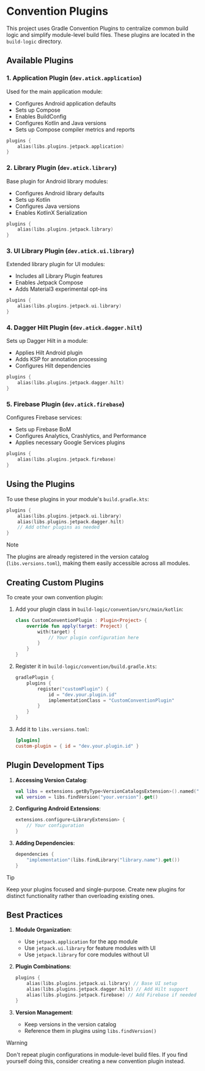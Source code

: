 # Convention Plugins

This project uses Gradle Convention Plugins to centralize common build logic and simplify
module-level build files. These plugins are located in the `build-logic` directory.

## Available Plugins

### 1. Application Plugin (`dev.atick.application`)

Used for the main application module:

- Configures Android application defaults
- Sets up Compose
- Enables BuildConfig
- Configures Kotlin and Java versions
- Sets up Compose compiler metrics and reports

```kotlin
plugins {
    alias(libs.plugins.jetpack.application)
}
```

### 2. Library Plugin (`dev.atick.library`)

Base plugin for Android library modules:

- Configures Android library defaults
- Sets up Kotlin
- Configures Java versions
- Enables KotlinX Serialization

```kotlin
plugins {
    alias(libs.plugins.jetpack.library)
}
```

### 3. UI Library Plugin (`dev.atick.ui.library`)

Extended library plugin for UI modules:

- Includes all Library Plugin features
- Enables Jetpack Compose
- Adds Material3 experimental opt-ins

```kotlin
plugins {
    alias(libs.plugins.jetpack.ui.library)
}
```

### 4. Dagger Hilt Plugin (`dev.atick.dagger.hilt`)

Sets up Dagger Hilt in a module:

- Applies Hilt Android plugin
- Adds KSP for annotation processing
- Configures Hilt dependencies

```kotlin
plugins {
    alias(libs.plugins.jetpack.dagger.hilt)
}
```

### 5. Firebase Plugin (`dev.atick.firebase`)

Configures Firebase services:

- Sets up Firebase BoM
- Configures Analytics, Crashlytics, and Performance
- Applies necessary Google Services plugins

```kotlin
plugins {
    alias(libs.plugins.jetpack.firebase)
}
```

## Using the Plugins

To use these plugins in your module's `build.gradle.kts`:

```kotlin
plugins {
    alias(libs.plugins.jetpack.ui.library)
    alias(libs.plugins.jetpack.dagger.hilt)
    // Add other plugins as needed
}
```

> [!NOTE]
> The plugins are already registered in the version catalog (`libs.versions.toml`), making them
> easily accessible across all modules.

## Creating Custom Plugins

To create your own convention plugin:

1. Add your plugin class in `build-logic/convention/src/main/kotlin`:

    ```kotlin
    class CustomConventionPlugin : Plugin<Project> {
        override fun apply(target: Project) {
            with(target) {
                // Your plugin configuration here
            }
        }
    }
    ```

2. Register it in `build-logic/convention/build.gradle.kts`:

    ```kotlin
    gradlePlugin {
        plugins {
            register("customPlugin") {
                id = "dev.your.plugin.id"
                implementationClass = "CustomConventionPlugin"
            }
        }
    }
    ```

3. Add it to `libs.versions.toml`:

    ```toml
    [plugins]
    custom-plugin = { id = "dev.your.plugin.id" }
    ```

## Plugin Development Tips

1. **Accessing Version Catalog**:

    ```kotlin
    val libs = extensions.getByType<VersionCatalogsExtension>().named("libs")
    val version = libs.findVersion("your.version").get()
    ```

2. **Configuring Android Extensions**:

    ```kotlin
    extensions.configure<LibraryExtension> {
        // Your configuration
    }
    ```

3. **Adding Dependencies**:

    ```kotlin
    dependencies {
        "implementation"(libs.findLibrary("library.name").get())
    }
    ```

> [!TIP]
> Keep your plugins focused and single-purpose. Create new plugins for distinct functionality rather
> than overloading existing ones.

## Best Practices

1. **Module Organization**:

    - Use `jetpack.application` for the app module
    - Use `jetpack.ui.library` for feature modules with UI
    - Use `jetpack.library` for core modules without UI

2. **Plugin Combinations**:

    ```kotlin
    plugins {
        alias(libs.plugins.jetpack.ui.library) // Base UI setup
        alias(libs.plugins.jetpack.dagger.hilt) // Add Hilt support
        alias(libs.plugins.jetpack.firebase) // Add Firebase if needed
    }
    ```

3. **Version Management**:

    - Keep versions in the version catalog
    - Reference them in plugins using `libs.findVersion()`

> [!WARNING]
> Don't repeat plugin configurations in module-level build files. If you find yourself doing this,
> consider creating a new convention plugin instead.